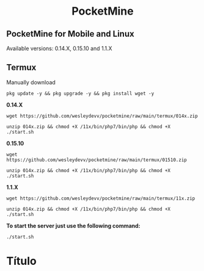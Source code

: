 <h1 align="center">PocketMine</h1>

## PocketMine for Mobile and Linux
Available versions: 0.14.X, 0.15.10 and 1.1.X

## Termux
Manually download
```
pkg update -y && pkg upgrade -y && pkg install wget -y
```
**0.14.X**
```
wget https://github.com/wesleydevv/pocketmine/raw/main/termux/014x.zip
```
```
unzip 014x.zip && chmod +X /11x/bin/php7/bin/php && chmod +X ./start.sh
```

**0.15.10**
```
wget https://github.com/wesleydevv/pocketmine/raw/main/termux/01510.zip
```
```
unzip 014x.zip && chmod +X /11x/bin/php7/bin/php && chmod +X ./start.sh
```

**1.1.X**
```
wget https://github.com/wesleydevv/pocketmine/raw/main/termux/11x.zip
```
```
unzip 014x.zip && chmod +X /11x/bin/php7/bin/php && chmod +X ./start.sh
```

**To start the server just use the following command:**
```
./start.sh
```

# Título <h1>
